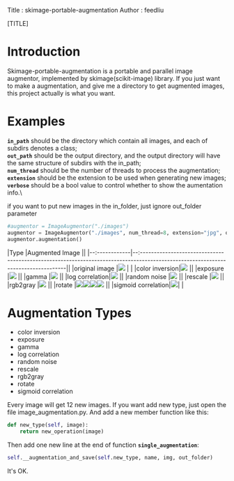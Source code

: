 Title : skimage-portable-augmentation
Author : feedliu

[TITLE]
# Introduction
Skimage-portable-augmentation is a portable and parallel image augmentor, implemented by skimage(scikit-image) library. If you just want to make a augmentation, and give me a directory to get augmented images, this project actually is what you want.

# Examples

**```in_path```** should be the directory which contain all images, and each of subdirs denotes a class;\
**```out_path```** should be the output directory, and the output directory will have the same structure of subdirs with the in_path;\
**```num_thread```** should be the number of threads to process the augmentation;\
**```extension```** should be the extension to be used when generating new images;\
**```verbose```** should be a bool value to control whether to show the aumentation info.\

if you want to put new images in the in_folder, just ignore out_folder parameter
```python
#augmentor = ImageAugmentor("./images")
augmentor = ImageAugmentor("./images", num_thread=8, extension="jpg", out_folder="./augmentation", verbose=True)
augmentor.augmentation()
```

|Type           |Augmented Image                                                                                                                     ||
|--:------------|--:---------------------------------------------------------------------------------------------------------------------------------||
|original image |![](docs/pics_1_6.jpg)                                            |                                                                  |
|color inversion|![](docs/pics_1_6_color_inversion.jpg)                                                                                              ||
|exposure       |![](docs/pics_1_6_exposure.jpg)                                                                                                     ||
|gamma          |![](docs/pics_1_6_gamma.jpg)                                                                                                        ||
|log correlation|![](docs/pics_1_6_log_correlation.jpg)                                                                                              ||
|random noise   |![](docs/pics_1_6_random_noise.jpg)                                                                                                 ||
|rescale        |![](docs/pics_1_6_rescale.jpg)                                                                                                      ||
|rgb2gray       |![](docs/pics_1_6_rgb2gray.jpg)                                                                                                     ||
|rotate         |![](docs/pics_1_6_rotate_135.jpg)![](docs/pics_1_6_rotate_225.jpg)![](docs/pics_1_6_rotate_45.jpg)![](docs/pics_1_6_rotate_315.jpg) ||
|sigmoid correlation|![](pics_1_6_sigmoid_correlation.jpg)|                                                                  |

# Augmentation Types
- color inversion
- exposure
- gamma
- log correlation
- random noise
- rescale
- rgb2gray
- rotate
- sigmoid correlation

Every image will get 12 new images. If you want add new type, just open the file image_augmentation.py.
And add a new member function like this:
```python
def new_type(self, image):
    return new_operation(image)
```
Then add one new line at the end of function **```single_augmentation```**:
```python
self.__augmentation_and_save(self.new_type, name, img, out_folder)
```
It's OK.
